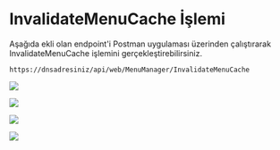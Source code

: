# InvalidateMenuCache İşlemi

Aşağıda  ekli olan endpoint'i Postman uygulaması üzerinden çalıştırarak InvalidateMenuCache işlemini gerçekleştirebilirsiniz.

```
https://dnsadresiniz/api/web/MenuManager/InvalidateMenuCache
```

![](https://docsbimser.blob.core.windows.net/imagecontainer/img1-6a0de98a-05a5-4479-b3b0-4fa0086d01c8.png)

![](https://docsbimser.blob.core.windows.net/imagecontainer/img2-2ac3d9c7-b229-4576-9ee5-9f382bd6fc29.png)

![](https://docsbimser.blob.core.windows.net/imagecontainer/img3-41f7cfe2-edf0-4520-b0d4-550daacded99.png)

![](https://docsbimser.blob.core.windows.net/imagecontainer/img4-529e8281-e683-49ca-b6ed-e0517d3edf0f.png)

